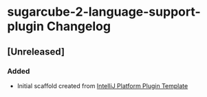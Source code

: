 <!-- Keep a Changelog guide -> https://keepachangelog.com -->

# sugarcube-2-language-support-plugin Changelog

## [Unreleased]
### Added
- Initial scaffold created from [IntelliJ Platform Plugin Template](https://github.com/JetBrains/intellij-platform-plugin-template)
